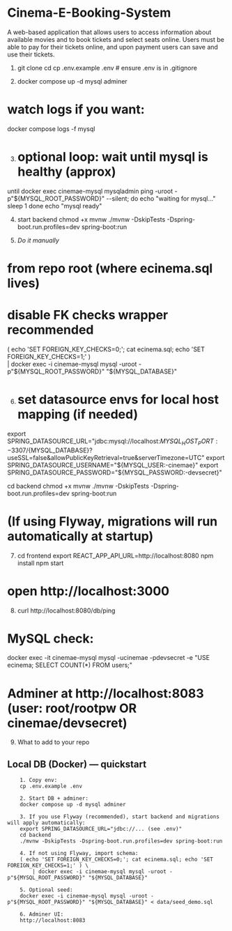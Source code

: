 # Cinema-E-Booking-System
A web-based application that allows users to access information about available movies and to book tickets and select seats online.  Users must be able to pay for their tickets online, and upon payment users can save and use their tickets. 

1) git clone <repo-url>
cd <repo>
cp .env.example .env      # ensure .env is in .gitignore

2) docker compose up -d mysql adminer
# watch logs if you want:
docker compose logs -f mysql

3) # optional loop: wait until mysql is healthy (approx)
until docker exec cinemae-mysql mysqladmin ping -uroot -p"${MYSQL_ROOT_PASSWORD}" --silent; do
  echo "waiting for mysql..."
  sleep 1
done
echo "mysql ready"

4) start backend
chmod +x mvnw
./mvnw -DskipTests -Dspring-boot.run.profiles=dev spring-boot:run

5) *Do it manually*
# from repo root (where ecinema.sql lives)
# disable FK checks wrapper recommended
( echo 'SET FOREIGN_KEY_CHECKS=0;'; cat ecinema.sql; echo 'SET FOREIGN_KEY_CHECKS=1;' ) \
  | docker exec -i cinemae-mysql mysql -uroot -p"${MYSQL_ROOT_PASSWORD}" "${MYSQL_DATABASE}"

6) # set datasource envs for local host mapping (if needed)
export SPRING_DATASOURCE_URL="jdbc:mysql://localhost:${MYSQL_HOST_PORT:-3307}/${MYSQL_DATABASE}?useSSL=false&allowPublicKeyRetrieval=true&serverTimezone=UTC"
export SPRING_DATASOURCE_USERNAME="${MYSQL_USER:-cinemae}"
export SPRING_DATASOURCE_PASSWORD="${MYSQL_PASSWORD:-devsecret}"

cd backend
chmod +x mvnw
./mvnw -DskipTests -Dspring-boot.run.profiles=dev spring-boot:run
# (If using Flyway, migrations will run automatically at startup)

7) cd frontend
export REACT_APP_API_URL=http://localhost:8080
npm install
npm start
# open http://localhost:3000

8) curl http://localhost:8080/db/ping
# MySQL check:
docker exec -it cinemae-mysql mysql -ucinemae -pdevsecret -e "USE ecinema; SELECT COUNT(*) FROM users;"
# Adminer at http://localhost:8083  (user: root/rootpw OR cinemae/devsecret)

9) What to add to your repo
## Local DB (Docker) — quickstart

        1. Copy env:
        cp .env.example .env

        2. Start DB + adminer:
        docker compose up -d mysql adminer

        3. If you use Flyway (recommended), start backend and migrations will apply automatically:
        export SPRING_DATASOURCE_URL="jdbc://... (see .env)"
        cd backend
        ./mvnw -DskipTests -Dspring-boot.run.profiles=dev spring-boot:run

        4. If not using Flyway, import schema:
        ( echo 'SET FOREIGN_KEY_CHECKS=0;'; cat ecinema.sql; echo 'SET FOREIGN_KEY_CHECKS=1;' ) \
            | docker exec -i cinemae-mysql mysql -uroot -p"${MYSQL_ROOT_PASSWORD}" "${MYSQL_DATABASE}"

        5. Optional seed:
        docker exec -i cinemae-mysql mysql -uroot -p"${MYSQL_ROOT_PASSWORD}" "${MYSQL_DATABASE}" < data/seed_demo.sql

        6. Adminer UI:
        http://localhost:8083
